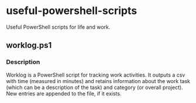 # useful-powershell-scripts
Useful PowerShell scripts for life and work.


## worklog.ps1
### Description
Worklog is a PowerShell script for tracking work activities.  It outputs a csv with time (measured in minutes) and retains information about the work task (which can be a description of the task) and category (or overall project).
New entries are appended to the file, if it exists.
